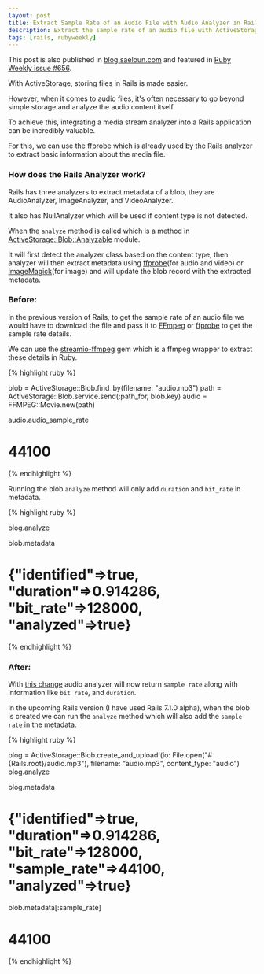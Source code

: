```yaml
---
layout: post
title: Extract Sample Rate of an Audio File with Audio Analyzer in Rails 7.1
description: Extract the sample rate of an audio file with ActiveStorage::AudioAnalyzer which will return the bit rate, duration, and sample rate
tags: [rails, rubyweekly]
---
```


This post is also published in [blog.saeloun.com](https://blog.saeloun.com/2023/05/29/extract-sample-rate-of-audio-from-audio-analyzer/) and featured in [Ruby Weekly issue #656](https://rubyweekly.com/issues/656).

With ActiveStorage, storing files in Rails is made easier.

However, when it comes to audio files, it's often necessary to go beyond simple storage and analyze the audio content itself.

To achieve this, integrating a media stream analyzer into a Rails application can be incredibly valuable.

For this, we can use the ffprobe which is already used by the Rails analyzer to extract basic information about the media file.

### How does the Rails Analyzer work?

Rails has three analyzers to extract metadata of a blob, they are AudioAnalyzer, ImageAnalyzer, and VideoAnalyzer.

It also has NullAnalyzer which will be used if content type is not detected.

When the `analyze` method is called which is a method in [ActiveStorage::Blob::Analyzable](https://github.com/rails/rails/blob/main/activestorage/app/models/active_storage/blob/analyzable.rb) module.

It will first detect the analyzer class based on the content type, then analyzer will then extract metadata using [ffprobe](https://ffmpeg.org/ffprobe.html)(for audio and video) or [ImageMagick](https://imagemagick.org/index.php)(for image) and will update the blob record with the extracted metadata.

### Before:

In the previous version of Rails, to get the sample rate of an audio file we would have to download the file and pass it to [FFmpeg](https://ffmpeg.org/) or [ffprobe](https://ffmpeg.org/ffprobe.html) to get the sample rate details.

We can use the [streamio-ffmpeg](https://github.com/streamio/streamio-ffmpeg) gem which is a ffmpeg wrapper to extract these details in Ruby.

{% highlight ruby %}

blob = ActiveStorage::Blob.find_by(filename:  "audio.mp3")
path = ActiveStorage::Blob.service.send(:path_for, blob.key)
audio = FFMPEG::Movie.new(path)

audio.audio_sample_rate
# 44100

{% endhighlight %}

Running the blob `analyze` method will only add `duration` and `bit_rate` in metadata.

{% highlight ruby %}

blog.analyze

blob.metadata
# {"identified"=>true, "duration"=>0.914286, "bit_rate"=>128000, "analyzed"=>true}

{% endhighlight %}

### After:

With [this change](https://github.com/rails/rails/pull/47749) audio analyzer will now return `sample rate` along with information like `bit rate`, and `duration`.

In the upcoming Rails version (I have used Rails 7.1.0 alpha), when the blob is created we can run the `analyze` method which will also add the `sample rate` in the metadata. 

{% highlight ruby %}

blog = ActiveStorage::Blob.create_and_upload!(io: File.open("#{Rails.root}/audio.mp3"), filename: "audio.mp3", content_type: "audio")
blog.analyze

blog.metadata
# {"identified"=>true, "duration"=>0.914286, "bit_rate"=>128000, "sample_rate"=>44100, "analyzed"=>true}

blob.metadata[:sample_rate]
# 44100

{% endhighlight %}
